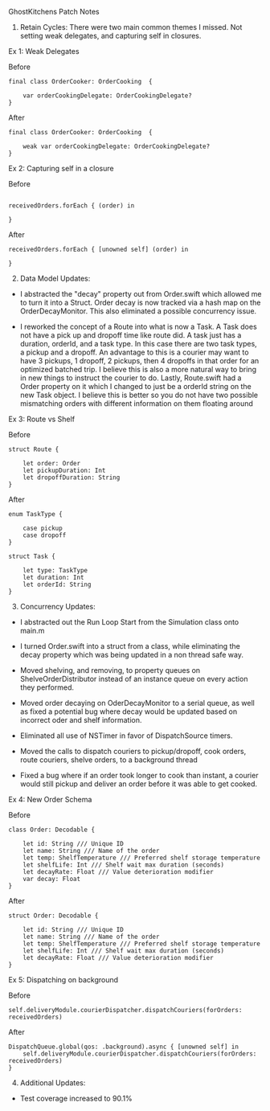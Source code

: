 
GhostKitchens Patch Notes


1. Retain Cycles: There were two main common themes I missed. Not setting weak delegates, and capturing self in closures. 

Ex 1: Weak Delegates

Before

```
final class OrderCooker: OrderCooking  {
	
	var orderCookingDelegate: OrderCookingDelegate?
}
```

After

```
final class OrderCooker: OrderCooking  {
	
	weak var orderCookingDelegate: OrderCookingDelegate?
}

```

Ex 2: Capturing self in a closure

Before

```

receivedOrders.forEach { (order) in

}

```

After

```
receivedOrders.forEach { [unowned self] (order) in

}
```

2. Data Model Updates: 

- I abstracted the "decay" property out from Order.swift which allowed me to turn it into a Struct. Order decay is now tracked via a hash map on the OrderDecayMonitor. This also eliminated a possible concurrency issue.

- I reworked the concept of a Route into what is now a Task. A Task does not have a pick up and dropoff time like route did. A task just has a duration, orderId, and a task type. In this case there are two task types, a pickup and a dropoff. An advantage to this is a courier may want to have 3 pickups, 1 dropoff, 2 pickups, then 4 dropoffs in that order for an optimized batched trip. I believe this is also a more natural way to bring in new things to instruct the courier to do. Lastly, Route.swift had a Order property on it which I changed to just  be a orderId string on the new Task object. I believe this is better so you do not have two possible mismatching orders with different information on them floating around

Ex 3: Route vs Shelf

Before
```
struct Route {
	
	let order: Order
	let pickupDuration: Int
	let dropoffDuration: String
}
```

After
```
enum TaskType {
	
	case pickup
	case dropoff
}

struct Task {
	
	let type: TaskType
	let duration: Int
	let orderId: String
}
```

3. Concurrency Updates:

- I abstracted out the Run Loop Start from the Simulation class onto main.m

- I turned Order.swift into a struct from a class, while eliminating the decay property which was being updated in a non thread safe way. 

- Moved shelving, and removing, to property queues on ShelveOrderDistributor instead of an instance queue on every action they performed.

- Moved order decaying on OderDecayMonitor to a serial queue, as well as fixed a potential bug where decay would be updated based on incorrect oder and shelf information.

- Eliminated all use of NSTimer in favor of DispatchSource timers.

- Moved the calls to dispatch couriers to pickup/dropoff, cook orders, route couriers, shelve orders,  to a background thread

- Fixed a bug where if an order took longer to cook than instant, a courier would still pickup and deliver an order before it was able to get cooked. 

Ex 4: New Order Schema

Before
```
class Order: Decodable {

	let id: String /// Unique ID
	let name: String /// Name of the order
	let temp: ShelfTemperature /// Preferred shelf storage temperature
	let shelfLife: Int /// Shelf wait max duration (seconds)
	let decayRate: Float /// Value deterioration modifier
	var decay: Float
}
```

After

```
struct Order: Decodable {

	let id: String /// Unique ID
	let name: String /// Name of the order
	let temp: ShelfTemperature /// Preferred shelf storage temperature
	let shelfLife: Int /// Shelf wait max duration (seconds)
	let decayRate: Float /// Value deterioration modifier
}
```

Ex 5: Dispatching on background

Before
```
self.deliveryModule.courierDispatcher.dispatchCouriers(forOrders: receivedOrders)
```

After

```
DispatchQueue.global(qos: .background).async { [unowned self] in
	self.deliveryModule.courierDispatcher.dispatchCouriers(forOrders: receivedOrders)
}
```


4. Additional Updates:

- Test coverage increased to 90.1%


